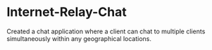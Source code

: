 # Internet-Relay-Chat
Created a chat application where a client can chat to multiple clients simultaneously within any geographical locations.
